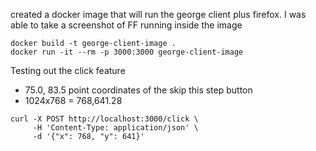 created a docker image that will run the george client plus firefox. I was able to take a screenshot of FF running
inside the image

```
docker build -t george-client-image .
docker run -it --rm -p 3000:3000 george-client-image
```


Testing out the click feature
* 75.0, 83.5 point coordinates of the skip this step button
* 1024x768 =  768,641.28

```
curl -X POST http://localhost:3000/click \
     -H 'Content-Type: application/json' \
     -d '{"x": 768, "y": 641}'
```


